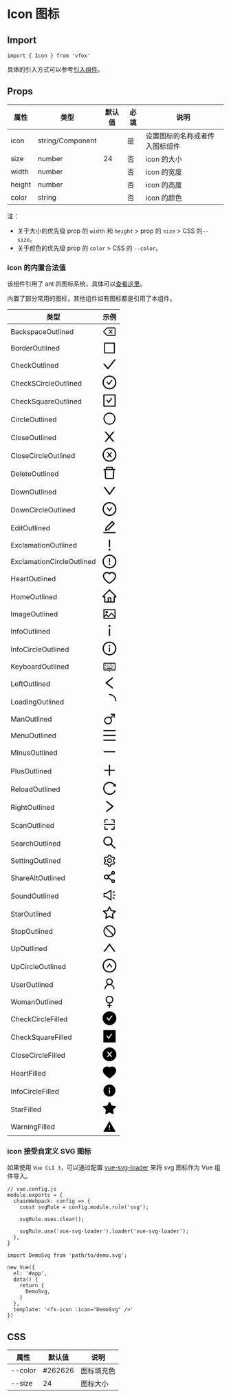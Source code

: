 # Icon 图标

## Import

```
import { Icon } from 'vfox'
```

具体的引入方式可以参考[引入组件](../index.md#引入组件)。

## Props

| 属性   | 类型             | 默认值 | 必填 | 说明                           |
| ------ | ---------------- | ------ | ---- | ------------------------------ |
| icon   | string/Component |        | 是   | 设置图标的名称或者传入图标组件 |
| size   | number           | 24     | 否   | icon 的大小                    |
| width  | number           |        | 否   | icon 的宽度                    |
| height | number           |        | 否   | icon 的高度                    |
| color  | string           |        | 否   | icon 的颜色                    |

注：

- 关于大小的优先级 prop 的 `width` 和 `height` > prop 的 `size` > CSS 的`--size`。
- 关于颜色的优先级 prop 的 `color` > CSS 的 `--color`。

### icon 的内置合法值

该组件引用了 ant 的图标系统，具体可以[查看这里](https://ant.design/components/icon-cn/)。

内置了部分常用的图标，其他组件如有图标都是引用了本组件。

| 类型                      | 示例                                                                                                                                                                                                                                                                                                                                                                                                                                                                                                                                                                                                                                                                                                                                                                                                                                                                                                                                                                                                                                                                                                                                                                                                                                                                                                                                                                                                                                                                                                                                                                                                                                                                                                                                                                                                                                                                                                                                              |
| ------------------------- | ------------------------------------------------------------------------------------------------------------------------------------------------------------------------------------------------------------------------------------------------------------------------------------------------------------------------------------------------------------------------------------------------------------------------------------------------------------------------------------------------------------------------------------------------------------------------------------------------------------------------------------------------------------------------------------------------------------------------------------------------------------------------------------------------------------------------------------------------------------------------------------------------------------------------------------------------------------------------------------------------------------------------------------------------------------------------------------------------------------------------------------------------------------------------------------------------------------------------------------------------------------------------------------------------------------------------------------------------------------------------------------------------------------------------------------------------------------------------------------------------------------------------------------------------------------------------------------------------------------------------------------------------------------------------------------------------------------------------------------------------------------------------------------------------------------------------------------------------------------------------------------------------------------------------------------------------- |
| BackspaceOutlined         | <svg viewBox="0 0 1024 1024" enable-background="new 0 0 1024 1024" focusable="false"><path fill-rule="evenodd" clip-rule="evenodd" d="M898,264H336.7L113.6,512l223.2,248H898V264z M336.7,202.1c-17.6,0-34.3,7.5-46.1,20.5l-223.2,248c-21.2,23.6-21.2,59.4,0,82.9l223.2,248c11.8,13.1,28.5,20.5,46.1,20.5H898c34.2,0,62-27.8,62-62V264c0-34.2-27.8-62-62-62H336.7z"/><path d="M743.7,376.7c0-3.7-3-6.7-6.7-6.7l-55.1,0.3l-83,99l-82.9-98.9l-55.2-0.3c-3.7,0-6.7,2.9-6.7,6.7c0,1.6,0.6,3.1,1.6,4.3l108.7,129.5L455.6,640c-1,1.3-1.6,2.8-1.6,4.3c0,3.7,3,6.7,6.7,6.7l55.2-0.3l82.9-99l82.9,98.9l55.1,0.3c3.7,0,6.7-2.9,6.7-6.7c0-1.6-0.6-3.1-1.6-4.3L633.5,510.5L742.2,381C743.2,379.9,743.7,378.3,743.7,376.7z"/></svg>                                                                                                                                                                                                                                                                                                                                                                                                                                                                                                                                                                                                                                                                                                                                                                                                                                                                                                                                                                                                                                                                                                                                                                                                                             |
| BorderOutlined            | <svg viewBox="0 0 1024 1024" focusable="false"><path d="M880 112H144c-17.7 0-32 14.3-32 32v736c0 17.7 14.3 32 32 32h736c17.7 0 32-14.3 32-32V144c0-17.7-14.3-32-32-32zm-40 728H184V184h656v656z" /></svg>                                                                                                                                                                                                                                                                                                                                                                                                                                                                                                                                                                                                                                                                                                                                                                                                                                                                                                                                                                                                                                                                                                                                                                                                                                                                                                                                                                                                                                                                                                                                                                                                                                                                                                                                         |
| CheckOutlined             | <svg viewBox="64 64 896 896" focusable="false"><path d="M912 190h-69.9c-9.8 0-19.1 4.5-25.1 12.2L404.7 724.5 207 474a32 32 0 00-25.1-12.2H112c-6.7 0-10.4 7.7-6.3 12.9l273.9 347c12.8 16.2 37.4 16.2 50.3 0l488.4-618.9c4.1-5.1.4-12.8-6.3-12.8z" /></svg>​                                                                                                                                                                                                                                                                                                                                                                                                                                                                                                                                                                                                                                                                                                                                                                                                                                                                                                                                                                                                                                                                                                                                                                                                                                                                                                                                                                                                                                                                                                                                                                                                                                                                                       |
| CheckSCircleOutlined      | <svg viewBox="64 64 896 896" focusable="false"><path d="M699 353h-46.9c-10.2 0-19.9 4.9-25.9 13.3L469 584.3l-71.2-98.8c-6-8.3-15.6-13.3-25.9-13.3H325c-6.5 0-10.3 7.4-6.5 12.7l124.6 172.8a31.8 31.8 0 0051.7 0l210.6-292c3.9-5.3.1-12.7-6.4-12.7z" /><path d="M512 64C264.6 64 64 264.6 64 512s200.6 448 448 448 448-200.6 448-448S759.4 64 512 64zm0 820c-205.4 0-372-166.6-372-372s166.6-372 372-372 372 166.6 372 372-166.6 372-372 372z" /></svg>​                                                                                                                                                                                                                                                                                                                                                                                                                                                                                                                                                                                                                                                                                                                                                                                                                                                                                                                                                                                                                                                                                                                                                                                                                                                                                                                                                                                                                                                                                           |
| CheckSquareOutlined       | ​<svg viewBox="64 64 896 896" focusable="false"><path d="M433.1 657.7a31.8 31.8 0 0051.7 0l210.6-292c3.8-5.3 0-12.7-6.5-12.7H642c-10.2 0-19.9 4.9-25.9 13.3L459 584.3l-71.2-98.8c-6-8.3-15.6-13.3-25.9-13.3H315c-6.5 0-10.3 7.4-6.5 12.7l124.6 172.8z" /><path d="M880 112H144c-17.7 0-32 14.3-32 32v736c0 17.7 14.3 32 32 32h736c17.7 0 32-14.3 32-32V144c0-17.7-14.3-32-32-32zm-40 728H184V184h656v656z" /></svg>                                                                                                                                                                                                                                                                                                                                                                                                                                                                                                                                                                                                                                                                                                                                                                                                                                                                                                                                                                                                                                                                                                                                                                                                                                                                                                                                                                                                                                                                                                                               |
| CircleOutlined            | ​<svg viewBox="0 0 1024 1024" focusable="false"><path d="M512,140c50.3,0,99,9.8,144.8,29.2c44.3,18.7,84.1,45.6,118.3,79.8c34.2,34.2,61,74,79.8,118.3C874.2,413,884,461.7,884,512s-9.8,99-29.2,144.8c-18.7,44.3-45.6,84.1-79.8,118.3c-34.2,34.2-74,61-118.3,79.8C611,874.2,562.3,884,512,884s-99-9.8-144.8-29.2c-44.3-18.7-84.1-45.6-118.3-79.8c-34.2-34.2-61-74-79.8-118.3C149.8,611,140,562.3,140,512s9.8-99,29.2-144.8c18.7-44.3,45.6-84.1,79.8-118.3c34.2-34.2,74-61,118.3-79.8C413,149.8,461.7,140,512,140 M512,64C264.6,64,64,264.6,64,512s200.6,448,448,448s448-200.6,448-448S759.4,64,512,64L512,64z"/></svg>                                                                                                                                                                                                                                                                                                                                                                                                                                                                                                                                                                                                                                                                                                                                                                                                                                                                                                                                                                                                                                                                                                                                                                                                                                                                                                                              |
| CloseOutlined             | ​<svg viewBox="64 64 896 896" focusable="false"><path d="M563.8 512l262.5-312.9c4.4-5.2.7-13.1-6.1-13.1h-79.8c-4.7 0-9.2 2.1-12.3 5.7L511.6 449.8 295.1 191.7c-3-3.6-7.5-5.7-12.3-5.7H203c-6.8 0-10.5 7.9-6.1 13.1L459.4 512 196.9 824.9A7.95 7.95 0 00203 838h79.8c4.7 0 9.2-2.1 12.3-5.7l216.5-258.1 216.5 258.1c3 3.6 7.5 5.7 12.3 5.7h79.8c6.8 0 10.5-7.9 6.1-13.1L563.8 512z" /></svg>                                                                                                                                                                                                                                                                                                                                                                                                                                                                                                                                                                                                                                                                                                                                                                                                                                                                                                                                                                                                                                                                                                                                                                                                                                                                                                                                                                                                                                                                                                                                                       |
| CloseCircleOutlined       | <svg viewBox="64 64 896 896" focusable="false"><path d="M685.4 354.8c0-4.4-3.6-8-8-8l-66 .3L512 465.6l-99.3-118.4-66.1-.3c-4.4 0-8 3.5-8 8 0 1.9.7 3.7 1.9 5.2l130.1 155L340.5 670a8.32 8.32 0 00-1.9 5.2c0 4.4 3.6 8 8 8l66.1-.3L512 564.4l99.3 118.4 66 .3c4.4 0 8-3.5 8-8 0-1.9-.7-3.7-1.9-5.2L553.5 515l130.1-155c1.2-1.4 1.8-3.3 1.8-5.2z" /><path d="M512 65C264.6 65 64 265.6 64 513s200.6 448 448 448 448-200.6 448-448S759.4 65 512 65zm0 820c-205.4 0-372-166.6-372-372s166.6-372 372-372 372 166.6 372 372-166.6 372-372 372z" /></svg>​                                                                                                                                                                                                                                                                                                                                                                                                                                                                                                                                                                                                                                                                                                                                                                                                                                                                                                                                                                                                                                                                                                                                                                                                                                                                                                                                                                                               |
| DeleteOutlined            | <svg viewBox="64 64 896 896" focusable="false"><path d="M360 184h-8c4.4 0 8-3.6 8-8v8h304v-8c0 4.4 3.6 8 8 8h-8v72h72v-80c0-35.3-28.7-64-64-64H352c-35.3 0-64 28.7-64 64v80h72v-72zm504 72H160c-17.7 0-32 14.3-32 32v32c0 4.4 3.6 8 8 8h60.4l24.7 523c1.6 34.1 29.8 61 63.9 61h454c34.2 0 62.3-26.8 63.9-61l24.7-523H888c4.4 0 8-3.6 8-8v-32c0-17.7-14.3-32-32-32zM731.3 840H292.7l-24.2-512h487l-24.2 512z" /></svg>​                                                                                                                                                                                                                                                                                                                                                                                                                                                                                                                                                                                                                                                                                                                                                                                                                                                                                                                                                                                                                                                                                                                                                                                                                                                                                                                                                                                                                                                                                                                            |
| DownOutlined              | <svg viewBox="64 64 896 896" focusable="false"><path d="M884 256h-75c-5.1 0-9.9 2.5-12.9 6.6L512 654.2 227.9 262.6c-3-4.1-7.8-6.6-12.9-6.6h-75c-6.5 0-10.3 7.4-6.5 12.7l352.6 486.1c12.8 17.6 39 17.6 51.7 0l352.6-486.1c3.9-5.3.1-12.7-6.4-12.7z" /></svg>​                                                                                                                                                                                                                                                                                                                                                                                                                                                                                                                                                                                                                                                                                                                                                                                                                                                                                                                                                                                                                                                                                                                                                                                                                                                                                                                                                                                                                                                                                                                                                                                                                                                                                      |
| DownCircleOutlined        | <svg viewBox="64 64 896 896" focusable="false"><path d="M690 405h-46.9c-10.2 0-19.9 4.9-25.9 13.2L512 563.6 406.8 418.2c-6-8.3-15.6-13.2-25.9-13.2H334c-6.5 0-10.3 7.4-6.5 12.7l178 246c3.2 4.4 9.7 4.4 12.9 0l178-246c3.9-5.3.1-12.7-6.4-12.7z" /><path d="M512 64C264.6 64 64 264.6 64 512s200.6 448 448 448 448-200.6 448-448S759.4 64 512 64zm0 820c-205.4 0-372-166.6-372-372s166.6-372 372-372 372 166.6 372 372-166.6 372-372 372z" /></svg>​                                                                                                                                                                                                                                                                                                                                                                                                                                                                                                                                                                                                                                                                                                                                                                                                                                                                                                                                                                                                                                                                                                                                                                                                                                                                                                                                                                                                                                                                                              |
| EditOutlined              | <svg viewBox="64 64 896 896" focusable="false"><path d="M257.7 752c2 0 4-.2 6-.5L431.9 722c2-.4 3.9-1.3 5.3-2.8l423.9-423.9a9.96 9.96 0 000-14.1L694.9 114.9c-1.9-1.9-4.4-2.9-7.1-2.9s-5.2 1-7.1 2.9L256.8 538.8c-1.5 1.5-2.4 3.3-2.8 5.3l-29.5 168.2a33.5 33.5 0 009.4 29.8c6.6 6.4 14.9 9.9 23.8 9.9zm67.4-174.4L687.8 215l73.3 73.3-362.7 362.6-88.9 15.7 15.6-89zM880 836H144c-17.7 0-32 14.3-32 32v36c0 4.4 3.6 8 8 8h784c4.4 0 8-3.6 8-8v-36c0-17.7-14.3-32-32-32z" /></svg>​                                                                                                                                                                                                                                                                                                                                                                                                                                                                                                                                                                                                                                                                                                                                                                                                                                                                                                                                                                                                                                                                                                                                                                                                                                                                                                                                                                                                                                                               |
| ExclamationOutlined       | <svg viewBox="64 64 896 896" focusable="false"><path d="M448 804a64 64 0 10128 0 64 64 0 10-128 0zm32-168h64c4.4 0 8-3.6 8-8V164c0-4.4-3.6-8-8-8h-64c-4.4 0-8 3.6-8 8v464c0 4.4 3.6 8 8 8z" /></svg>                                                                                                                                                                                                                                                                                                                                                                                                                                                                                                                                                                                                                                                                                                                                                                                                                                                                                                                                                                                                                                                                                                                                                                                                                                                                                                                                                                                                                                                                                                                                                                                                                                                                                                                                              |
| ExclamationCircleOutlined | <svg viewBox="64 64 896 896" focusable="false"><path d="M512 64C264.6 64 64 264.6 64 512s200.6 448 448 448 448-200.6 448-448S759.4 64 512 64zm0 820c-205.4 0-372-166.6-372-372s166.6-372 372-372 372 166.6 372 372-166.6 372-372 372z" /><path d="M464 688a48 48 0 1096 0 48 48 0 10-96 0zm24-112h48c4.4 0 8-3.6 8-8V296c0-4.4-3.6-8-8-8h-48c-4.4 0-8 3.6-8 8v272c0 4.4 3.6 8 8 8z" /></svg>                                                                                                                                                                                                                                                                                                                                                                                                                                                                                                                                                                                                                                                                                                                                                                                                                                                                                                                                                                                                                                                                                                                                                                                                                                                                                                                                                                                                                                                                                                                                                      |
| HeartOutlined             | <svg viewBox="64 64 896 896" focusable="false"><path d="M923 283.6a260.04 260.04 0 00-56.9-82.8 264.4 264.4 0 00-84-55.5A265.34 265.34 0 00679.7 125c-49.3 0-97.4 13.5-139.2 39-10 6.1-19.5 12.8-28.5 20.1-9-7.3-18.5-14-28.5-20.1-41.8-25.5-89.9-39-139.2-39-35.5 0-69.9 6.8-102.4 20.3-31.4 13-59.7 31.7-84 55.5a258.44 258.44 0 00-56.9 82.8c-13.9 32.3-21 66.6-21 101.9 0 33.3 6.8 68 20.3 103.3 11.3 29.5 27.5 60.1 48.2 91 32.8 48.9 77.9 99.9 133.9 151.6 92.8 85.7 184.7 144.9 188.6 147.3l23.7 15.2c10.5 6.7 24 6.7 34.5 0l23.7-15.2c3.9-2.5 95.7-61.6 188.6-147.3 56-51.7 101.1-102.7 133.9-151.6 20.7-30.9 37-61.5 48.2-91 13.5-35.3 20.3-70 20.3-103.3.1-35.3-7-69.6-20.9-101.9zM512 814.8S156 586.7 156 385.5C156 283.6 240.3 201 344.3 201c73.1 0 136.5 40.8 167.7 100.4C543.2 241.8 606.6 201 679.7 201c104 0 188.3 82.6 188.3 184.5 0 201.2-356 429.3-356 429.3z" /></svg>​                                                                                                                                                                                                                                                                                                                                                                                                                                                                                                                                                                                                                                                                                                                                                                                                                                                                                                                                                                                                                                                       |
| HomeOutlined              | <svg viewBox="64 64 896 896" focusable="false"><path d="M946.5 505L560.1 118.8l-25.9-25.9a31.5 31.5 0 00-44.4 0L77.5 505a63.9 63.9 0 00-18.8 46c.4 35.2 29.7 63.3 64.9 63.3h42.5V940h691.8V614.3h43.4c17.1 0 33.2-6.7 45.3-18.8a63.6 63.6 0 0018.7-45.3c0-17-6.7-33.1-18.8-45.2zM568 868H456V664h112v204zm217.9-325.7V868H632V640c0-22.1-17.9-40-40-40H432c-22.1 0-40 17.9-40 40v228H238.1V542.3h-96l370-369.7 23.1 23.1L882 542.3h-96.1z" /></svg>​                                                                                                                                                                                                                                                                                                                                                                                                                                                                                                                                                                                                                                                                                                                                                                                                                                                                                                                                                                                                                                                                                                                                                                                                                                                                                                                                                                                                                                                                                              |
| ImageOutlined             | <svg viewBox="0 0 1024 1024" focusable="false"><path d="M928 160H96c-17.7 0-32 14.3-32 32v640c0 17.7 14.3 32 32 32h832c17.7 0 32-14.3 32-32V192c0-17.7-14.3-32-32-32z m-40 632H136v-39.9l138.5-164.3 150.1 178L658.1 489 888 761.6V792z m0-129.8L664.2 396.8c-3.2-3.8-9-3.8-12.2 0L424.6 666.4l-144-170.7c-3.2-3.8-9-3.8-12.2 0L136 652.7V232h752v430.2z" p-id="8469"></path><path d="M304 456c48.6 0 88-39.4 88-88s-39.4-88-88-88-88 39.4-88 88 39.4 88 88 88z m0-116c15.5 0 28 12.5 28 28s-12.5 28-28 28-28-12.5-28-28 12.5-28 28-28z" ></path></svg>                                                                                                                                                                                                                                                                                                                                                                                                                                                                                                                                                                                                                                                                                                                                                                                                                                                                                                                                                                                                                                                                                                                                                                                                                                                                                                                                                                                           |
| InfoOutlined              | <svg viewBox="64 64 896 896" focusable="false"><path d="M448 224a64 64 0 10128 0 64 64 0 10-128 0zm96 168h-64c-4.4 0-8 3.6-8 8v464c0 4.4 3.6 8 8 8h64c4.4 0 8-3.6 8-8V400c0-4.4-3.6-8-8-8z" /></svg>​                                                                                                                                                                                                                                                                                                                                                                                                                                                                                                                                                                                                                                                                                                                                                                                                                                                                                                                                                                                                                                                                                                                                                                                                                                                                                                                                                                                                                                                                                                                                                                                                                                                                                                                                             |
| InfoCircleOutlined        | <svg viewBox="64 64 896 896" focusable="false"><path d="M512 64C264.6 64 64 264.6 64 512s200.6 448 448 448 448-200.6 448-448S759.4 64 512 64zm0 820c-205.4 0-372-166.6-372-372s166.6-372 372-372 372 166.6 372 372-166.6 372-372 372z" /><path d="M464 336a48 48 0 1096 0 48 48 0 10-96 0zm72 112h-48c-4.4 0-8 3.6-8 8v272c0 4.4 3.6 8 8 8h48c4.4 0 8-3.6 8-8V456c0-4.4-3.6-8-8-8z" /></svg>​                                                                                                                                                                                                                                                                                                                                                                                                                                                                                                                                                                                                                                                                                                                                                                                                                                                                                                                                                                                                                                                                                                                                                                                                                                                                                                                                                                                                                                                                                                                                                     |
| KeyboardOutlined          | <svg viewBox="0 0 1024 1024" focusable="false"><path d="M903.94,800.26H119.06A56.13,56.13,0,0,1,63,744.2V295.69a56.13,56.13,0,0,1,56.06-56.07H903.94A56.13,56.13,0,0,1,960,295.69V744.2A56.13,56.13,0,0,1,903.94,800.26ZM119.06,295.69h0l0,448.51H903.94V295.69Z"/><rect class="cls-1" x="203.15" y="379.78" width="56.06" height="56.06" rx="14.02"/><rect class="cls-1" x="315.28" y="379.78" width="56.06" height="56.06" rx="14.02"/><rect class="cls-1" x="427.4" y="379.78" width="56.06" height="56.06" rx="14.02"/><rect class="cls-1" x="539.53" y="379.78" width="56.06" height="56.06" rx="14.02"/><rect class="cls-1" x="651.65" y="379.78" width="56.06" height="56.06" rx="14.02"/><rect class="cls-1" x="763.78" y="379.78" width="56.06" height="56.06" rx="14.02"/><rect class="cls-1" x="259.21" y="491.91" width="56.06" height="56.06" rx="14.02"/><rect class="cls-1" x="371.34" y="491.91" width="56.06" height="56.06" rx="14.02"/><rect class="cls-1" x="483.46" y="491.91" width="56.06" height="56.06" rx="14.02"/><rect class="cls-1" x="595.59" y="491.91" width="56.06" height="56.06" rx="14.02"/><rect class="cls-1" x="707.71" y="491.91" width="56.06" height="56.06" rx="14.02"/><rect class="cls-1" x="203.15" y="604.03" width="56.06" height="56.06" rx="14.02"/><rect class="cls-1" x="315.28" y="604.03" width="392.44" height="56.06" rx="14.02"/><rect class="cls-1" x="763.78" y="604.03" width="56.06" height="56.06" rx="14.02"/><path class="cls-1" d="M512,912.38l-60.69-84.1H572.69Z"/></svg>                                                                                                                                                                                                                                                                                                                                                                                                      |
| LeftOutlined              | <svg viewBox="64 64 896 896" focusable="false"><path d="M724 218.3V141c0-6.7-7.7-10.4-12.9-6.3L260.3 486.8a31.86 31.86 0 000 50.3l450.8 352.1c5.3 4.1 12.9.4 12.9-6.3v-77.3c0-4.9-2.3-9.6-6.1-12.6l-360-281 360-281.1c3.8-3 6.1-7.7 6.1-12.6z" /></svg>​                                                                                                                                                                                                                                                                                                                                                                                                                                                                                                                                                                                                                                                                                                                                                                                                                                                                                                                                                                                                                                                                                                                                                                                                                                                                                                                                                                                                                                                                                                                                                                                                                                                                                          |
| LoadingOutlined           | <svg viewBox="0 0 1024 1024" focusable="false"><path d="M988 548c-19.9 0-36-16.1-36-36 0-59.4-11.6-117-34.6-171.3a440.45 440.45 0 00-94.3-139.9 437.71 437.71 0 00-139.9-94.3C629 83.6 571.4 72 512 72c-19.9 0-36-16.1-36-36s16.1-36 36-36c69.1 0 136.2 13.5 199.3 40.3C772.3 66 827 103 874 150c47 47 83.9 101.8 109.7 162.7 26.7 63.1 40.2 130.2 40.2 199.3.1 19.9-16 36-35.9 36z" /></svg>​                                                                                                                                                                                                                                                                                                                                                                                                                                                                                                                                                                                                                                                                                                                                                                                                                                                                                                                                                                                                                                                                                                                                                                                                                                                                                                                                                                                                                                                                                                                                                    |
| ManOutlined               | <svg viewBox="0 0 1024 1024" focusable="false"><path d="M874 120H622c-3.3 0-6 2.7-6 6v56c0 3.3 2.7 6 6 6h160.4L583.1 387.3c-50-38.5-111-59.3-175.1-59.3-76.9 0-149.3 30-203.6 84.4S120 539.1 120 616s30 149.3 84.4 203.6C258.7 874 331.1 904 408 904s149.3-30 203.6-84.4C666 765.3 696 692.9 696 616c0-64.1-20.8-124.9-59.2-174.9L836 241.9V402c0 3.3 2.7 6 6 6h56c3.3 0 6-2.7 6-6V150c0-16.5-13.5-30-30-30zM408 828c-116.9 0-212-95.1-212-212s95.1-212 212-212 212 95.1 212 212-95.1 212-212 212z" /></svg>                                                                                                                                                                                                                                                                                                                                                                                                                                                                                                                                                                                                                                                                                                                                                                                                                                                                                                                                                                                                                                                                                                                                                                                                                                                                                                                                                                                                                                      |
| MenuOutlined              | <svg viewBox="64 64 896 896" focusable="false"><path d="M904 160H120c-4.4 0-8 3.6-8 8v64c0 4.4 3.6 8 8 8h784c4.4 0 8-3.6 8-8v-64c0-4.4-3.6-8-8-8zm0 624H120c-4.4 0-8 3.6-8 8v64c0 4.4 3.6 8 8 8h784c4.4 0 8-3.6 8-8v-64c0-4.4-3.6-8-8-8zm0-312H120c-4.4 0-8 3.6-8 8v64c0 4.4 3.6 8 8 8h784c4.4 0 8-3.6 8-8v-64c0-4.4-3.6-8-8-8z" /></svg>                                                                                                                                                                                                                                                                                                                                                                                                                                                                                                                                                                                                                                                                                                                                                                                                                                                                                                                                                                                                                                                                                                                                                                                                                                                                                                                                                                                                                                                                                                                                                                                                         |
| MinusOutlined             | <svg viewBox="64 64 896 896" focusable="false"><path d="M872 474H152c-4.4 0-8 3.6-8 8v60c0 4.4 3.6 8 8 8h720c4.4 0 8-3.6 8-8v-60c0-4.4-3.6-8-8-8z" /></svg>​                                                                                                                                                                                                                                                                                                                                                                                                                                                                                                                                                                                                                                                                                                                                                                                                                                                                                                                                                                                                                                                                                                                                                                                                                                                                                                                                                                                                                                                                                                                                                                                                                                                                                                                                                                                      |
| PlusOutlined              | <svg viewBox="64 64 896 896" focusable="false"><path d="M482 152h60q8 0 8 8v704q0 8-8 8h-60q-8 0-8-8V160q0-8 8-8z" /><path d="M176 474h672q8 0 8 8v60q0 8-8 8H176q-8 0-8-8v-60q0-8 8-8z" /></svg>​                                                                                                                                                                                                                                                                                                                                                                                                                                                                                                                                                                                                                                                                                                                                                                                                                                                                                                                                                                                                                                                                                                                                                                                                                                                                                                                                                                                                                                                                                                                                                                                                                                                                                                                                                |
| ReloadOutlined            | <svg viewBox="64 64 896 896" focusable="false"><path d="M909.1 209.3l-56.4 44.1C775.8 155.1 656.2 92 521.9 92 290 92 102.3 279.5 102 511.5 101.7 743.7 289.8 932 521.9 932c181.3 0 335.8-115 394.6-276.1 1.5-4.2-.7-8.9-4.9-10.3l-56.7-19.5a8 8 0 00-10.1 4.8c-1.8 5-3.8 10-5.9 14.9-17.3 41-42.1 77.8-73.7 109.4A344.77 344.77 0 01655.9 829c-42.3 17.9-87.4 27-133.8 27-46.5 0-91.5-9.1-133.8-27A341.5 341.5 0 01279 755.2a342.16 342.16 0 01-73.7-109.4c-17.9-42.4-27-87.4-27-133.9s9.1-91.5 27-133.9c17.3-41 42.1-77.8 73.7-109.4 31.6-31.6 68.4-56.4 109.3-73.8 42.3-17.9 87.4-27 133.8-27 46.5 0 91.5 9.1 133.8 27a341.5 341.5 0 01109.3 73.8c9.9 9.9 19.2 20.4 27.8 31.4l-60.2 47a8 8 0 003 14.1l175.6 43c5 1.2 9.9-2.6 9.9-7.7l.8-180.9c-.1-6.6-7.8-10.3-13-6.2z" /></svg>​                                                                                                                                                                                                                                                                                                                                                                                                                                                                                                                                                                                                                                                                                                                                                                                                                                                                                                                                                                                                                                                                                                                                                               |
| RightOutlined             | <svg viewBox="64 64 896 896" focusable="false"><path d="M765.7 486.8L314.9 134.7A7.97 7.97 0 00302 141v77.3c0 4.9 2.3 9.6 6.1 12.6l360 281.1-360 281.1c-3.9 3-6.1 7.7-6.1 12.6V883c0 6.7 7.7 10.4 12.9 6.3l450.8-352.1a31.96 31.96 0 000-50.4z" /></svg>​                                                                                                                                                                                                                                                                                                                                                                                                                                                                                                                                                                                                                                                                                                                                                                                                                                                                                                                                                                                                                                                                                                                                                                                                                                                                                                                                                                                                                                                                                                                                                                                                                                                                                         |
| ScanOutlined              | <svg viewBox="0 0 1024 1024" focusable="false"><path d="M136 384h56c4.4 0 8-3.6 8-8V200h176c4.4 0 8-3.6 8-8v-56c0-4.4-3.6-8-8-8H196c-37.6 0-68 30.4-68 68v180c0 4.4 3.6 8 8 8zm512-184h176v176c0 4.4 3.6 8 8 8h56c4.4 0 8-3.6 8-8V196c0-37.6-30.4-68-68-68H648c-4.4 0-8 3.6-8 8v56c0 4.4 3.6 8 8 8zM376 824H200V648c0-4.4-3.6-8-8-8h-56c-4.4 0-8 3.6-8 8v180c0 37.6 30.4 68 68 68h180c4.4 0 8-3.6 8-8v-56c0-4.4-3.6-8-8-8zm512-184h-56c-4.4 0-8 3.6-8 8v176H648c-4.4 0-8 3.6-8 8v56c0 4.4 3.6 8 8 8h180c37.6 0 68-30.4 68-68V648c0-4.4-3.6-8-8-8zm16-164H120c-4.4 0-8 3.6-8 8v56c0 4.4 3.6 8 8 8h784c4.4 0 8-3.6 8-8v-56c0-4.4-3.6-8-8-8z" /></svg>​                                                                                                                                                                                                                                                                                                                                                                                                                                                                                                                                                                                                                                                                                                                                                                                                                                                                                                                                                                                                                                                                                                                                                                                                                                                                                              |
| SearchOutlined            | <svg viewBox="64 64 896 896" focusable="false"><path d="M909.6 854.5L649.9 594.8C690.2 542.7 712 479 712 412c0-80.2-31.3-155.4-87.9-212.1-56.6-56.7-132-87.9-212.1-87.9s-155.5 31.3-212.1 87.9C143.2 256.5 112 331.8 112 412c0 80.1 31.3 155.5 87.9 212.1C256.5 680.8 331.8 712 412 712c67 0 130.6-21.8 182.7-62l259.7 259.6a8.2 8.2 0 0011.6 0l43.6-43.5a8.2 8.2 0 000-11.6zM570.4 570.4C528 612.7 471.8 636 412 636s-116-23.3-158.4-65.6C211.3 528 188 471.8 188 412s23.3-116.1 65.6-158.4C296 211.3 352.2 188 412 188s116.1 23.2 158.4 65.6S636 352.2 636 412s-23.3 116.1-65.6 158.4z" /></svg>​                                                                                                                                                                                                                                                                                                                                                                                                                                                                                                                                                                                                                                                                                                                                                                                                                                                                                                                                                                                                                                                                                                                                                                                                                                                                                                                                               |
| SettingOutlined           | <svg viewBox="0 0 1024 1024" focusable="false"><path d="M924.8 625.7l-65.5-56c3.1-19 4.7-38.4 4.7-57.8s-1.6-38.8-4.7-57.8l65.5-56a32.03 32.03 0 009.3-35.2l-.9-2.6a443.74 443.74 0 00-79.7-137.9l-1.8-2.1a32.12 32.12 0 00-35.1-9.5l-81.3 28.9c-30-24.6-63.5-44-99.7-57.6l-15.7-85a32.05 32.05 0 00-25.8-25.7l-2.7-.5c-52.1-9.4-106.9-9.4-159 0l-2.7.5a32.05 32.05 0 00-25.8 25.7l-15.8 85.4a351.86 351.86 0 00-99 57.4l-81.9-29.1a32 32 0 00-35.1 9.5l-1.8 2.1a446.02 446.02 0 00-79.7 137.9l-.9 2.6c-4.5 12.5-.8 26.5 9.3 35.2l66.3 56.6c-3.1 18.8-4.6 38-4.6 57.1 0 19.2 1.5 38.4 4.6 57.1L99 625.5a32.03 32.03 0 00-9.3 35.2l.9 2.6c18.1 50.4 44.9 96.9 79.7 137.9l1.8 2.1a32.12 32.12 0 0035.1 9.5l81.9-29.1c29.8 24.5 63.1 43.9 99 57.4l15.8 85.4a32.05 32.05 0 0025.8 25.7l2.7.5a449.4 449.4 0 00159 0l2.7-.5a32.05 32.05 0 0025.8-25.7l15.7-85a350 350 0 0099.7-57.6l81.3 28.9a32 32 0 0035.1-9.5l1.8-2.1c34.8-41.1 61.6-87.5 79.7-137.9l.9-2.6c4.5-12.3.8-26.3-9.3-35zM788.3 465.9c2.5 15.1 3.8 30.6 3.8 46.1s-1.3 31-3.8 46.1l-6.6 40.1 74.7 63.9a370.03 370.03 0 01-42.6 73.6L721 702.8l-31.4 25.8c-23.9 19.6-50.5 35-79.3 45.8l-38.1 14.3-17.9 97a377.5 377.5 0 01-85 0l-17.9-97.2-37.8-14.5c-28.5-10.8-55-26.2-78.7-45.7l-31.4-25.9-93.4 33.2c-17-22.9-31.2-47.6-42.6-73.6l75.5-64.5-6.5-40c-2.4-14.9-3.7-30.3-3.7-45.5 0-15.3 1.2-30.6 3.7-45.5l6.5-40-75.5-64.5c11.3-26.1 25.6-50.7 42.6-73.6l93.4 33.2 31.4-25.9c23.7-19.5 50.2-34.9 78.7-45.7l37.9-14.3 17.9-97.2c28.1-3.2 56.8-3.2 85 0l17.9 97 38.1 14.3c28.7 10.8 55.4 26.2 79.3 45.8l31.4 25.8 92.8-32.9c17 22.9 31.2 47.6 42.6 73.6L781.8 426l6.5 39.9zM512 326c-97.2 0-176 78.8-176 176s78.8 176 176 176 176-78.8 176-176-78.8-176-176-176zm79.2 255.2A111.6 111.6 0 01512 614c-29.9 0-58-11.7-79.2-32.8A111.6 111.6 0 01400 502c0-29.9 11.7-58 32.8-79.2C454 401.6 482.1 390 512 390c29.9 0 58 11.6 79.2 32.8A111.6 111.6 0 01624 502c0 29.9-11.7 58-32.8 79.2z" /></svg> |
| ShareAltOutlined          | <svg viewBox="64 64 896 896" focusable="false"><path d="M752 664c-28.5 0-54.8 10-75.4 26.7L469.4 540.8a160.68 160.68 0 000-57.6l207.2-149.9C697.2 350 723.5 360 752 360c66.2 0 120-53.8 120-120s-53.8-120-120-120-120 53.8-120 120c0 11.6 1.6 22.7 4.7 33.3L439.9 415.8C410.7 377.1 364.3 352 312 352c-88.4 0-160 71.6-160 160s71.6 160 160 160c52.3 0 98.7-25.1 127.9-63.8l196.8 142.5c-3.1 10.6-4.7 21.8-4.7 33.3 0 66.2 53.8 120 120 120s120-53.8 120-120-53.8-120-120-120zm0-476c28.7 0 52 23.3 52 52s-23.3 52-52 52-52-23.3-52-52 23.3-52 52-52zM312 600c-48.5 0-88-39.5-88-88s39.5-88 88-88 88 39.5 88 88-39.5 88-88 88zm440 236c-28.7 0-52-23.3-52-52s23.3-52 52-52 52 23.3 52 52-23.3 52-52 52z" /></svg>​                                                                                                                                                                                                                                                                                                                                                                                                                                                                                                                                                                                                                                                                                                                                                                                                                                                                                                                                                                                                                                                                                                                                                                                                                                |
| SoundOutlined             | <svg viewBox="0 0 1024 1024" focusable="false"><path d="M625.9 115c-5.9 0-11.9 1.6-17.4 5.3L254 352H90c-8.8 0-16 7.2-16 16v288c0 8.8 7.2 16 16 16h164l354.5 231.7c5.5 3.6 11.6 5.3 17.4 5.3 16.7 0 32.1-13.3 32.1-32.1V147.1c0-18.8-15.4-32.1-32.1-32.1zM586 803L293.4 611.7l-18-11.7H146V424h129.4l17.9-11.7L586 221v582zm348-327H806c-8.8 0-16 7.2-16 16v40c0 8.8 7.2 16 16 16h128c8.8 0 16-7.2 16-16v-40c0-8.8-7.2-16-16-16zm-41.9 261.8l-110.3-63.7a15.9 15.9 0 00-21.7 5.9l-19.9 34.5c-4.4 7.6-1.8 17.4 5.8 21.8L856.3 800a15.9 15.9 0 0021.7-5.9l19.9-34.5c4.4-7.6 1.7-17.4-5.8-21.8zM760 344a15.9 15.9 0 0021.7 5.9L892 286.2c7.6-4.4 10.2-14.2 5.8-21.8L878 230a15.9 15.9 0 00-21.7-5.9L746 287.8a15.99 15.99 0 00-5.8 21.8L760 344z" /></svg>​                                                                                                                                                                                                                                                                                                                                                                                                                                                                                                                                                                                                                                                                                                                                                                                                                                                                                                                                                                                                                                                                                                                                                                                           |
| StarOutlined              | <svg viewBox="64 64 896 896" focusable="false"><path d="M908.1 353.1l-253.9-36.9L540.7 86.1c-3.1-6.3-8.2-11.4-14.5-14.5-15.8-7.8-35-1.3-42.9 14.5L369.8 316.2l-253.9 36.9c-7 1-13.4 4.3-18.3 9.3a32.05 32.05 0 00.6 45.3l183.7 179.1-43.4 252.9a31.95 31.95 0 0046.4 33.7L512 754l227.1 119.4c6.2 3.3 13.4 4.4 20.3 3.2 17.4-3 29.1-19.5 26.1-36.9l-43.4-252.9 183.7-179.1c5-4.9 8.3-11.3 9.3-18.3 2.7-17.5-9.5-33.7-27-36.3zM664.8 561.6l36.1 210.3L512 672.7 323.1 772l36.1-210.3-152.8-149L417.6 382 512 190.7 606.4 382l211.2 30.7-152.8 148.9z" /></svg>​                                                                                                                                                                                                                                                                                                                                                                                                                                                                                                                                                                                                                                                                                                                                                                                                                                                                                                                                                                                                                                                                                                                                                                                                                                                                                                                                                                                    |
| StopOutlined              | <svg viewBox="0 0 1024 1024" focusable="false"><path d="M512 64C264.6 64 64 264.6 64 512s200.6 448 448 448 448-200.6 448-448S759.4 64 512 64zm0 820c-205.4 0-372-166.6-372-372 0-89 31.3-170.8 83.5-234.8l523.3 523.3C682.8 852.7 601 884 512 884zm288.5-137.2L277.2 223.5C341.2 171.3 423 140 512 140c205.4 0 372 166.6 372 372 0 89-31.3 170.8-83.5 234.8z" /></svg>                                                                                                                                                                                                                                                                                                                                                                                                                                                                                                                                                                                                                                                                                                                                                                                                                                                                                                                                                                                                                                                                                                                                                                                                                                                                                                                                                                                                                                                                                                                                                                            |
| UpOutlined                | <svg viewBox="64 64 896 896" focusable="false"><path d="M890.5 755.3L537.9 269.2c-12.8-17.6-39-17.6-51.7 0L133.5 755.3A8 8 0 00140 768h75c5.1 0 9.9-2.5 12.9-6.6L512 369.8l284.1 391.6c3 4.1 7.8 6.6 12.9 6.6h75c6.5 0 10.3-7.4 6.5-12.7z" /></svg>​                                                                                                                                                                                                                                                                                                                                                                                                                                                                                                                                                                                                                                                                                                                                                                                                                                                                                                                                                                                                                                                                                                                                                                                                                                                                                                                                                                                                                                                                                                                                                                                                                                                                                              |
| UpCircleOutlined          | <svg viewBox="64 64 896 896" focusable="false"><path d="M518.5 360.3a7.95 7.95 0 00-12.9 0l-178 246c-3.8 5.3 0 12.7 6.5 12.7H381c10.2 0 19.9-4.9 25.9-13.2L512 460.4l105.2 145.4c6 8.3 15.6 13.2 25.9 13.2H690c6.5 0 10.3-7.4 6.5-12.7l-178-246z" /><path d="M512 64C264.6 64 64 264.6 64 512s200.6 448 448 448 448-200.6 448-448S759.4 64 512 64zm0 820c-205.4 0-372-166.6-372-372s166.6-372 372-372 372 166.6 372 372-166.6 372-372 372z" /></svg>​                                                                                                                                                                                                                                                                                                                                                                                                                                                                                                                                                                                                                                                                                                                                                                                                                                                                                                                                                                                                                                                                                                                                                                                                                                                                                                                                                                                                                                                                                             |
| UserOutlined              | <svg viewBox="0 0 1024 1024" focusable="false"><path d="M858.5 763.6a374 374 0 00-80.6-119.5 375.63 375.63 0 00-119.5-80.6c-.4-.2-.8-.3-1.2-.5C719.5 518 760 444.7 760 362c0-137-111-248-248-248S264 225 264 362c0 82.7 40.5 156 102.8 201.1-.4.2-.8.3-1.2.5-44.8 18.9-85 46-119.5 80.6a375.63 375.63 0 00-80.6 119.5A371.7 371.7 0 00136 901.8a8 8 0 008 8.2h60c4.4 0 7.9-3.5 8-7.8 2-77.2 33-149.5 87.8-204.3 56.7-56.7 132-87.9 212.2-87.9s155.5 31.2 212.2 87.9C779 752.7 810 825 812 902.2c.1 4.4 3.6 7.8 8 7.8h60a8 8 0 008-8.2c-1-47.8-10.9-94.3-29.5-138.2zM512 534c-45.9 0-89.1-17.9-121.6-50.4S340 407.9 340 362c0-45.9 17.9-89.1 50.4-121.6S466.1 190 512 190s89.1 17.9 121.6 50.4S684 316.1 684 362c0 45.9-17.9 89.1-50.4 121.6S557.9 534 512 534z" /></svg>​                                                                                                                                                                                                                                                                                                                                                                                                                                                                                                                                                                                                                                                                                                                                                                                                                                                                                                                                                                                                                                                                                                                                                                         |
| WomanOutlined             | <svg viewBox="0 0 1024 1024" focusable="false"><path d="M712.8 548.8c53.6-53.6 83.2-125 83.2-200.8 0-75.9-29.5-147.2-83.2-200.8C659.2 93.6 587.8 64 512 64s-147.2 29.5-200.8 83.2C257.6 200.9 228 272.1 228 348c0 63.8 20.9 124.4 59.4 173.9 7.3 9.4 15.2 18.3 23.7 26.9 8.5 8.5 17.5 16.4 26.8 23.7 39.6 30.8 86.3 50.4 136.1 57V736H360c-4.4 0-8 3.6-8 8v60c0 4.4 3.6 8 8 8h114v140c0 4.4 3.6 8 8 8h60c4.4 0 8-3.6 8-8V812h114c4.4 0 8-3.6 8-8v-60c0-4.4-3.6-8-8-8H550V629.5c61.5-8.2 118.2-36.1 162.8-80.7zM512 556c-55.6 0-107.7-21.6-147.1-60.9C325.6 455.8 304 403.6 304 348s21.6-107.7 60.9-147.1C404.2 161.5 456.4 140 512 140s107.7 21.6 147.1 60.9C698.4 240.2 720 292.4 720 348s-21.6 107.7-60.9 147.1C619.7 534.4 567.6 556 512 556z" /></svg>                                                                                                                                                                                                                                                                                                                                                                                                                                                                                                                                                                                                                                                                                                                                                                                                                                                                                                                                                                                                                                                                                                                                                                                        |
| CheckCircleFilled         | <svg viewBox="64 64 896 896" focusable="false"><path d="M512 64C264.6 64 64 264.6 64 512s200.6 448 448 448 448-200.6 448-448S759.4 64 512 64zm193.5 301.7l-210.6 292a31.8 31.8 0 01-51.7 0L318.5 484.9c-3.8-5.3 0-12.7 6.5-12.7h46.9c10.2 0 19.9 4.9 25.9 13.3l71.2 98.8 157.2-218c6-8.3 15.6-13.3 25.9-13.3H699c6.5 0 10.3 7.4 6.5 12.7z" /></svg>​                                                                                                                                                                                                                                                                                                                                                                                                                                                                                                                                                                                                                                                                                                                                                                                                                                                                                                                                                                                                                                                                                                                                                                                                                                                                                                                                                                                                                                                                                                                                                                                              |
| CheckSquareFilled         | <svg viewBox="64 64 896 896" focusable="false"><path d="M880 112H144c-17.7 0-32 14.3-32 32v736c0 17.7 14.3 32 32 32h736c17.7 0 32-14.3 32-32V144c0-17.7-14.3-32-32-32zM695.5 365.7l-210.6 292a31.8 31.8 0 01-51.7 0L308.5 484.9c-3.8-5.3 0-12.7 6.5-12.7h46.9c10.2 0 19.9 4.9 25.9 13.3l71.2 98.8 157.2-218c6-8.3 15.6-13.3 25.9-13.3H689c6.5 0 10.3 7.4 6.5 12.7z" /></svg>​                                                                                                                                                                                                                                                                                                                                                                                                                                                                                                                                                                                                                                                                                                                                                                                                                                                                                                                                                                                                                                                                                                                                                                                                                                                                                                                                                                                                                                                                                                                                                                     |
| CloseCircleFilled         | <svg viewBox="64 64 896 896" focusable="false"><path d="M512 64C264.6 64 64 264.6 64 512s200.6 448 448 448 448-200.6 448-448S759.4 64 512 64zm165.4 618.2l-66-.3L512 563.4l-99.3 118.4-66.1.3c-4.4 0-8-3.5-8-8 0-1.9.7-3.7 1.9-5.2l130.1-155L340.5 359a8.32 8.32 0 01-1.9-5.2c0-4.4 3.6-8 8-8l66.1.3L512 464.6l99.3-118.4 66-.3c4.4 0 8 3.5 8 8 0 1.9-.7 3.7-1.9 5.2L553.5 514l130 155c1.2 1.5 1.9 3.3 1.9 5.2 0 4.4-3.6 8-8 8z" /></svg>​                                                                                                                                                                                                                                                                                                                                                                                                                                                                                                                                                                                                                                                                                                                                                                                                                                                                                                                                                                                                                                                                                                                                                                                                                                                                                                                                                                                                                                                                                                        |
| HeartFilled               | <svg viewBox="64 64 896 896" focusable="false"><path d="M923 283.6a260.04 260.04 0 00-56.9-82.8 264.4 264.4 0 00-84-55.5A265.34 265.34 0 00679.7 125c-49.3 0-97.4 13.5-139.2 39-10 6.1-19.5 12.8-28.5 20.1-9-7.3-18.5-14-28.5-20.1-41.8-25.5-89.9-39-139.2-39-35.5 0-69.9 6.8-102.4 20.3-31.4 13-59.7 31.7-84 55.5a258.44 258.44 0 00-56.9 82.8c-13.9 32.3-21 66.6-21 101.9 0 33.3 6.8 68 20.3 103.3 11.3 29.5 27.5 60.1 48.2 91 32.8 48.9 77.9 99.9 133.9 151.6 92.8 85.7 184.7 144.9 188.6 147.3l23.7 15.2c10.5 6.7 24 6.7 34.5 0l23.7-15.2c3.9-2.5 95.7-61.6 188.6-147.3 56-51.7 101.1-102.7 133.9-151.6 20.7-30.9 37-61.5 48.2-91 13.5-35.3 20.3-70 20.3-103.3.1-35.3-7-69.6-20.9-101.9z" /></svg>​                                                                                                                                                                                                                                                                                                                                                                                                                                                                                                                                                                                                                                                                                                                                                                                                                                                                                                                                                                                                                                                                                                                                                                                                                                           |
| InfoCircleFilled          | <svg viewBox="0 0 1024 1024" focusable="false"><path d="M512 64C264.6 64 64 264.6 64 512s200.6 448 448 448 448-200.6 448-448S759.4 64 512 64zm32 664c0 4.4-3.6 8-8 8h-48c-4.4 0-8-3.6-8-8V456c0-4.4 3.6-8 8-8h48c4.4 0 8 3.6 8 8v272zm-32-344a48.01 48.01 0 010-96 48.01 48.01 0 010 96z" /></svg>​                                                                                                                                                                                                                                                                                                                                                                                                                                                                                                                                                                                                                                                                                                                                                                                                                                                                                                                                                                                                                                                                                                                                                                                                                                                                                                                                                                                                                                                                                                                                                                                                                                               |
| StarFilled                | <svg viewBox="64 64 896 896" focusable="false"><path d="M908.1 353.1l-253.9-36.9L540.7 86.1c-3.1-6.3-8.2-11.4-14.5-14.5-15.8-7.8-35-1.3-42.9 14.5L369.8 316.2l-253.9 36.9c-7 1-13.4 4.3-18.3 9.3a32.05 32.05 0 00.6 45.3l183.7 179.1-43.4 252.9a31.95 31.95 0 0046.4 33.7L512 754l227.1 119.4c6.2 3.3 13.4 4.4 20.3 3.2 17.4-3 29.1-19.5 26.1-36.9l-43.4-252.9 183.7-179.1c5-4.9 8.3-11.3 9.3-18.3 2.7-17.5-9.5-33.7-27-36.3z" /></svg>​                                                                                                                                                                                                                                                                                                                                                                                                                                                                                                                                                                                                                                                                                                                                                                                                                                                                                                                                                                                                                                                                                                                                                                                                                                                                                                                                                                                                                                                                                                          |
| WarningFilled             | <svg viewBox="0 0 1024 1024" focusable="false"><path d="M955.7 856l-416-720c-6.2-10.7-16.9-16-27.7-16s-21.6 5.3-27.7 16l-416 720C56 877.4 71.4 904 96 904h832c24.6 0 40-26.6 27.7-48zM480 416c0-4.4 3.6-8 8-8h48c4.4 0 8 3.6 8 8v184c0 4.4-3.6 8-8 8h-48c-4.4 0-8-3.6-8-8V416zm32 352a48.01 48.01 0 010-96 48.01 48.01 0 010 96z" /></svg>                                                                                                                                                                                                                                                                                                                                                                                                                                                                                                                                                                                                                                                                                                                                                                                                                                                                                                                                                                                                                                                                                                                                                                                                                                                                                                                                                                                                                                                                                                                                                                                                        |

### icon 接受自定义 SVG 图标

如果使用 `Vue CLI 3`，可以通过配置 [vue-svg-loader](https://github.com/visualfanatic/vue-svg-loader) 来将 svg 图标作为 Vue 组件导入。

```
// vue.config.js
module.exports = {
  chainWebpack: config => {
    const svgRule = config.module.rule('svg');

    svgRule.uses.clear();

    svgRule.use('vue-svg-loader').loader('vue-svg-loader');
  },
}
```

```
import DemoSvg from 'path/to/demo.svg';

new Vue({
  el: '#app',
  data() {
    return {
      DemoSvg,
    }
  },
  template: '<fx-icon :icon="DemoSvg" />'
})
```

## CSS

| 属性    | 默认值  | 说明       |
| ------- | ------- | ---------- |
| --color | #262626 | 图标填充色 |
| --size  | 24      | 图标大小   |

